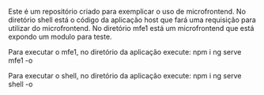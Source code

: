Este é um repositório criado para exemplicar o uso de microfrontend.
No diretório shell está o código da aplicação host que fará uma requisição para utilizar do microfrontend.
No diretório mfe1 está um microfrontend que está expondo um modulo para teste.

Para executar o mfe1, no diretório da aplicação execute:
    npm i
    ng serve mfe1 -o

Para executar o shell, no diretório da aplicação execute:
    npm i
    ng serve shell -o